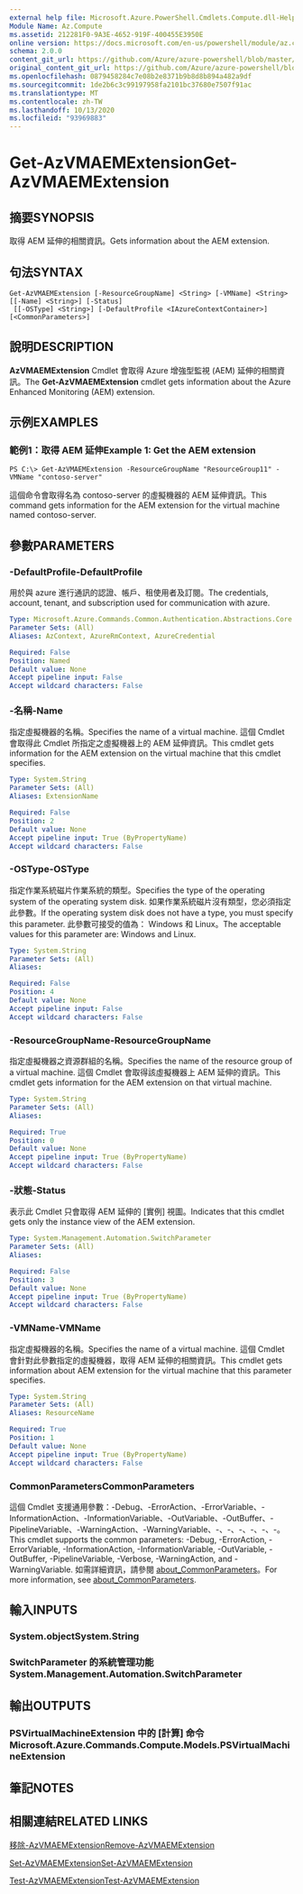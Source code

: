 ```yaml
---
external help file: Microsoft.Azure.PowerShell.Cmdlets.Compute.dll-Help.xml
Module Name: Az.Compute
ms.assetid: 212281F0-9A3E-4652-919F-400455E3950E
online version: https://docs.microsoft.com/en-us/powershell/module/az.compute/get-azvmaemextension
schema: 2.0.0
content_git_url: https://github.com/Azure/azure-powershell/blob/master/src/Compute/Compute/help/Get-AzVMAEMExtension.md
original_content_git_url: https://github.com/Azure/azure-powershell/blob/master/src/Compute/Compute/help/Get-AzVMAEMExtension.md
ms.openlocfilehash: 0879458284c7e08b2e8371b9b8d8b894a482a9df
ms.sourcegitcommit: 1de2b6c3c99197958fa2101bc37680e7507f91ac
ms.translationtype: MT
ms.contentlocale: zh-TW
ms.lasthandoff: 10/13/2020
ms.locfileid: "93969883"
---
```

# <span data-ttu-id="910f9-101">Get-AzVMAEMExtension</span><span class="sxs-lookup"><span data-stu-id="910f9-101">Get-AzVMAEMExtension</span></span>

## <span data-ttu-id="910f9-102">摘要</span><span class="sxs-lookup"><span data-stu-id="910f9-102">SYNOPSIS</span></span>
<span data-ttu-id="910f9-103">取得 AEM 延伸的相關資訊。</span><span class="sxs-lookup"><span data-stu-id="910f9-103">Gets information about the AEM extension.</span></span>

## <span data-ttu-id="910f9-104">句法</span><span class="sxs-lookup"><span data-stu-id="910f9-104">SYNTAX</span></span>

```
Get-AzVMAEMExtension [-ResourceGroupName] <String> [-VMName] <String> [[-Name] <String>] [-Status]
 [[-OSType] <String>] [-DefaultProfile <IAzureContextContainer>] [<CommonParameters>]
```

## <span data-ttu-id="910f9-105">說明</span><span class="sxs-lookup"><span data-stu-id="910f9-105">DESCRIPTION</span></span>
<span data-ttu-id="910f9-106">**AzVMAEMExtension** Cmdlet 會取得 Azure 增強型監視 (AEM) 延伸的相關資訊。</span><span class="sxs-lookup"><span data-stu-id="910f9-106">The **Get-AzVMAEMExtension** cmdlet gets information about the Azure Enhanced Monitoring (AEM) extension.</span></span>

## <span data-ttu-id="910f9-107">示例</span><span class="sxs-lookup"><span data-stu-id="910f9-107">EXAMPLES</span></span>

### <span data-ttu-id="910f9-108">範例1：取得 AEM 延伸</span><span class="sxs-lookup"><span data-stu-id="910f9-108">Example 1: Get the AEM extension</span></span>
```
PS C:\> Get-AzVMAEMExtension -ResourceGroupName "ResourceGroup11" -VMName "contoso-server"
```

<span data-ttu-id="910f9-109">這個命令會取得名為 contoso-server 的虛擬機器的 AEM 延伸資訊。</span><span class="sxs-lookup"><span data-stu-id="910f9-109">This command gets information for the AEM extension for the virtual machine named contoso-server.</span></span>

## <span data-ttu-id="910f9-110">參數</span><span class="sxs-lookup"><span data-stu-id="910f9-110">PARAMETERS</span></span>

### <span data-ttu-id="910f9-111">-DefaultProfile</span><span class="sxs-lookup"><span data-stu-id="910f9-111">-DefaultProfile</span></span>
<span data-ttu-id="910f9-112">用於與 azure 進行通訊的認證、帳戶、租使用者及訂閱。</span><span class="sxs-lookup"><span data-stu-id="910f9-112">The credentials, account, tenant, and subscription used for communication with azure.</span></span>

```yaml
Type: Microsoft.Azure.Commands.Common.Authentication.Abstractions.Core.IAzureContextContainer
Parameter Sets: (All)
Aliases: AzContext, AzureRmContext, AzureCredential

Required: False
Position: Named
Default value: None
Accept pipeline input: False
Accept wildcard characters: False
```

### <span data-ttu-id="910f9-113">-名稱</span><span class="sxs-lookup"><span data-stu-id="910f9-113">-Name</span></span>
<span data-ttu-id="910f9-114">指定虛擬機器的名稱。</span><span class="sxs-lookup"><span data-stu-id="910f9-114">Specifies the name of a virtual machine.</span></span>
<span data-ttu-id="910f9-115">這個 Cmdlet 會取得此 Cmdlet 所指定之虛擬機器上的 AEM 延伸資訊。</span><span class="sxs-lookup"><span data-stu-id="910f9-115">This cmdlet gets information for the AEM extension on the virtual machine that this cmdlet specifies.</span></span>

```yaml
Type: System.String
Parameter Sets: (All)
Aliases: ExtensionName

Required: False
Position: 2
Default value: None
Accept pipeline input: True (ByPropertyName)
Accept wildcard characters: False
```

### <span data-ttu-id="910f9-116">-OSType</span><span class="sxs-lookup"><span data-stu-id="910f9-116">-OSType</span></span>
<span data-ttu-id="910f9-117">指定作業系統磁片作業系統的類型。</span><span class="sxs-lookup"><span data-stu-id="910f9-117">Specifies the type of the operating system of the operating system disk.</span></span>
<span data-ttu-id="910f9-118">如果作業系統磁片沒有類型，您必須指定此參數。</span><span class="sxs-lookup"><span data-stu-id="910f9-118">If the operating system disk does not have a type, you must specify this parameter.</span></span>
<span data-ttu-id="910f9-119">此參數可接受的值為： Windows 和 Linux。</span><span class="sxs-lookup"><span data-stu-id="910f9-119">The acceptable values for this parameter are: Windows and Linux.</span></span>

```yaml
Type: System.String
Parameter Sets: (All)
Aliases:

Required: False
Position: 4
Default value: None
Accept pipeline input: False
Accept wildcard characters: False
```

### <span data-ttu-id="910f9-120">-ResourceGroupName</span><span class="sxs-lookup"><span data-stu-id="910f9-120">-ResourceGroupName</span></span>
<span data-ttu-id="910f9-121">指定虛擬機器之資源群組的名稱。</span><span class="sxs-lookup"><span data-stu-id="910f9-121">Specifies the name of the resource group of a virtual machine.</span></span>
<span data-ttu-id="910f9-122">這個 Cmdlet 會取得該虛擬機器上 AEM 延伸的資訊。</span><span class="sxs-lookup"><span data-stu-id="910f9-122">This cmdlet gets information for the AEM extension on that virtual machine.</span></span>

```yaml
Type: System.String
Parameter Sets: (All)
Aliases:

Required: True
Position: 0
Default value: None
Accept pipeline input: True (ByPropertyName)
Accept wildcard characters: False
```

### <span data-ttu-id="910f9-123">-狀態</span><span class="sxs-lookup"><span data-stu-id="910f9-123">-Status</span></span>
<span data-ttu-id="910f9-124">表示此 Cmdlet 只會取得 AEM 延伸的 [實例] 視圖。</span><span class="sxs-lookup"><span data-stu-id="910f9-124">Indicates that this cmdlet gets only the instance view of the AEM extension.</span></span>

```yaml
Type: System.Management.Automation.SwitchParameter
Parameter Sets: (All)
Aliases:

Required: False
Position: 3
Default value: None
Accept pipeline input: True (ByPropertyName)
Accept wildcard characters: False
```

### <span data-ttu-id="910f9-125">-VMName</span><span class="sxs-lookup"><span data-stu-id="910f9-125">-VMName</span></span>
<span data-ttu-id="910f9-126">指定虛擬機器的名稱。</span><span class="sxs-lookup"><span data-stu-id="910f9-126">Specifies the name of a virtual machine.</span></span>
<span data-ttu-id="910f9-127">這個 Cmdlet 會針對此參數指定的虛擬機器，取得 AEM 延伸的相關資訊。</span><span class="sxs-lookup"><span data-stu-id="910f9-127">This cmdlet gets information about AEM extension for the virtual machine that this parameter specifies.</span></span>

```yaml
Type: System.String
Parameter Sets: (All)
Aliases: ResourceName

Required: True
Position: 1
Default value: None
Accept pipeline input: True (ByPropertyName)
Accept wildcard characters: False
```

### <span data-ttu-id="910f9-128">CommonParameters</span><span class="sxs-lookup"><span data-stu-id="910f9-128">CommonParameters</span></span>
<span data-ttu-id="910f9-129">這個 Cmdlet 支援通用參數：-Debug、-ErrorAction、-ErrorVariable、-InformationAction、-InformationVariable、-OutVariable、-OutBuffer、-PipelineVariable、-WarningAction、-WarningVariable、-、-、-、-、-、-。</span><span class="sxs-lookup"><span data-stu-id="910f9-129">This cmdlet supports the common parameters: -Debug, -ErrorAction, -ErrorVariable, -InformationAction, -InformationVariable, -OutVariable, -OutBuffer, -PipelineVariable, -Verbose, -WarningAction, and -WarningVariable.</span></span> <span data-ttu-id="910f9-130">如需詳細資訊，請參閱 [about_CommonParameters](http://go.microsoft.com/fwlink/?LinkID=113216)。</span><span class="sxs-lookup"><span data-stu-id="910f9-130">For more information, see [about_CommonParameters](http://go.microsoft.com/fwlink/?LinkID=113216).</span></span>

## <span data-ttu-id="910f9-131">輸入</span><span class="sxs-lookup"><span data-stu-id="910f9-131">INPUTS</span></span>

### <span data-ttu-id="910f9-132">System.object</span><span class="sxs-lookup"><span data-stu-id="910f9-132">System.String</span></span>

### <span data-ttu-id="910f9-133">SwitchParameter 的系統管理功能</span><span class="sxs-lookup"><span data-stu-id="910f9-133">System.Management.Automation.SwitchParameter</span></span>

## <span data-ttu-id="910f9-134">輸出</span><span class="sxs-lookup"><span data-stu-id="910f9-134">OUTPUTS</span></span>

### <span data-ttu-id="910f9-135">PSVirtualMachineExtension 中的 [計算] 命令</span><span class="sxs-lookup"><span data-stu-id="910f9-135">Microsoft.Azure.Commands.Compute.Models.PSVirtualMachineExtension</span></span>

## <span data-ttu-id="910f9-136">筆記</span><span class="sxs-lookup"><span data-stu-id="910f9-136">NOTES</span></span>

## <span data-ttu-id="910f9-137">相關連結</span><span class="sxs-lookup"><span data-stu-id="910f9-137">RELATED LINKS</span></span>

[<span data-ttu-id="910f9-138">移除-AzVMAEMExtension</span><span class="sxs-lookup"><span data-stu-id="910f9-138">Remove-AzVMAEMExtension</span></span>](./Remove-AzVMAEMExtension.md)

[<span data-ttu-id="910f9-139">Set-AzVMAEMExtension</span><span class="sxs-lookup"><span data-stu-id="910f9-139">Set-AzVMAEMExtension</span></span>](./Set-AzVMAEMExtension.md)

[<span data-ttu-id="910f9-140">Test-AzVMAEMExtension</span><span class="sxs-lookup"><span data-stu-id="910f9-140">Test-AzVMAEMExtension</span></span>](./Test-AzVMAEMExtension.md)



